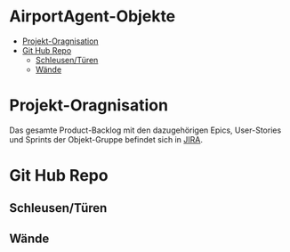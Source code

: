 # AirportAgent-Objekte <!-- omit in toc -->

- [Projekt-Oragnisation](#projekt-oragnisation)
- [Git Hub Repo](#git-hub-repo)
  - [Schleusen/Türen](#schleusentüren)
  - [Wände](#wände)
# Projekt-Oragnisation
Das gesamte Product-Backlog mit den dazugehörigen Epics, User-Stories und Sprints der Objekt-Gruppe befindet sich in [JIRA](). 


# Git Hub Repo
## Schleusen/Türen

## Wände


